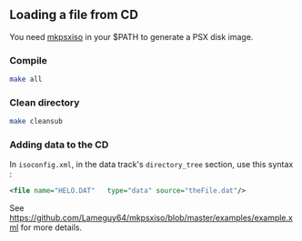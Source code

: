 ##  Loading a file from CD

You need [mkpsxiso](https://github.com/Lameguy64/mkpsxiso) in your $PATH to generate a PSX disk image.

### Compile

```bash
make all
```

### Clean directory

```bash
make cleansub
```

### Adding data to the CD

In `isoconfig.xml`, in the data track's `directory_tree` section, use this syntax :

```xml
<file name="HELO.DAT"   type="data" source="theFile.dat"/>
```

See https://github.com/Lameguy64/mkpsxiso/blob/master/examples/example.xml for more details.
